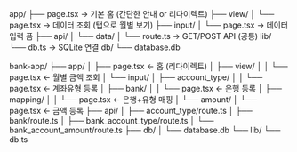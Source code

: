 app/
├── page.tsx                  → 기본 홈 (간단한 안내 or 리다이렉트)
├── view/
│   └── page.tsx              → 데이터 조회 (탭으로 월별 보기)
├── input/
│   └── page.tsx              → 데이터 입력 폼
├── api/
│   └── data/
│       └── route.ts          → GET/POST API (공통)
lib/
└── db.ts                     → SQLite 연결
db/
└── database.db


bank-app/
├── app/
│   ├── page.tsx                      ← 홈 (리다이렉트)
│   ├── view/
│   │   └── page.tsx                  ← 월별 금액 조회
│   └── input/
│       ├── account_type/
│       │   └── page.tsx              ← 계좌유형 등록
│       ├── bank/
│       │   └── page.tsx              ← 은행 등록
│       ├── mapping/
│       │   └── page.tsx              ← 은행+유형 매핑
│       └── amount/
│           └── page.tsx              ← 금액 등록
├── api/
│   ├── account_type/route.ts
│   ├── bank/route.ts
│   ├── bank_account_type/route.ts
│   └── bank_account_amount/route.ts
├── db/
│   └── database.db
└── lib/
    └── db.ts
